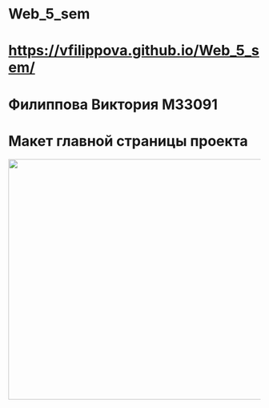 # Web_5_sem
# https://vfilippova.github.io/Web_5_sem/
# Филиппова Виктория М33091
# Макет главной страницы проекта
<img src="https://github.com/vfilippova/Web_5_sem/blob/main/Cafe%20Website%20Layout.png" width="650" height="480">
